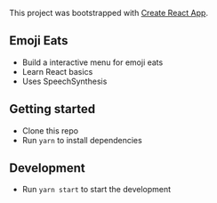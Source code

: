 This project was bootstrapped with [Create React App](https://github.com/facebookincubator/create-react-app).

## Emoji Eats
- Build a interactive menu for emoji eats
- Learn React basics
- Uses SpeechSynthesis

## Getting started

- Clone this repo
- Run `yarn` to install dependencies


## Development

- Run `yarn start` to start the development
